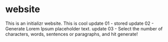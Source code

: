 # website

This is an initializr website.
This is cool
update 01 - stored
update 02 - Generate Lorem Ipsum placeholder text.
update 03 - Select the number of characters, words, sentences or paragraphs, and hit generate!
